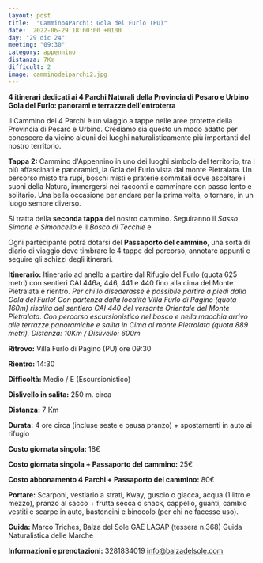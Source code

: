 ```yaml
---
layout: post
title:  "Cammino4Parchi: Gola del Furlo (PU)"
date:  2022-06-29 18:00:00 +0100
day: "29 dic 24"
meeting: "09:30"
category: appennino 
distanza: 7Km
difficult: 2
image: camminodeiparchi2.jpg
---
```


**4 itinerari dedicati ai 4 Parchi Naturali della Provincia di Pesaro e Urbino**
**Gola del Furlo: panorami e terrazze dell'entroterra**

Il Cammino dei 4 Parchi è un viaggio a tappe nelle aree protette della Provincia di Pesaro e Urbino. Crediamo sia questo un modo adatto per conoscere da vicino alcuni dei luoghi naturalisticamente più importanti del nostro territorio.

**Tappa 2:** Cammino d'Appennino in uno dei luoghi simbolo del territorio, tra i più affascinati e panoramici, la Gola del Furlo vista dal monte Pietralata. Un percorso misto tra rupi, boschi misti e praterie sommitali dove ascoltare i suoni della Natura, immergersi nei racconti e camminare con passo lento e solitario.
Una bella occasione per andare per la prima volta, o tornare, in un luogo sempre diverso.

Si tratta della **seconda tappa** del nostro cammino. Seguiranno il *Sasso Simone e Simoncello* e il *Bosco di Tecchie* e 

Ogni partecipante potrà dotarsi del **Passaporto del cammino**, una sorta di diario di viaggio dove timbrare le 4 tappe del percorso, annotare appunti e seguire gli schizzi degli itinerari.

**Itinerario:** Itinerario ad anello a partire dal Rifugio del Furlo (quota 625 metri) con sentieri CAI 446a, 446, 441 e 440 fino alla cima del Monte Pietralata e rientro.
*Per chi lo disederasse è possibile partire a piedi dalla Gola del Furlo! Con partenza dalla località Villa Furlo di Pagino (quota 160m) risalita del sentiero CAI 440 del versante Orientale del Monte Pietralata. Con percorso escursionistico nel bosco e nella macchia arrivo alle terrazze panoramiche e salita in Cima al monte Pietralata (quota 889 metri).*
*Distanza: 10Km / Dislivello: 600m* 

**Ritrovo:** Villa Furlo di Pagino (PU) ore 09:30

**Rientro:** 14:30 

**Difficoltà:** Medio / E (Escursionistico)

**Dislivello in salita:** 250 m. circa

**Distanza:** 7 Km

**Durata:** 4 ore circa (incluse seste e pausa pranzo) + spostamenti in auto ai rifugio

**Costo giornata singola:** 18€

**Costo giornata singola + Passaporto del cammino:** 25€

**Costo abbonamento 4 Parchi + Passaporto del cammino:** 80€

**Portare:** Scarponi, vestiario a strati, Kway, guscio o giacca, acqua (1 litro e mezzo), pranzo al sacco + frutta secca o snack, cappello, guanti, cambio vestiti e scarpe in auto, bastoncini e binocolo (per chi ne facesse uso). 


**Guida:** Marco Triches, Balza del Sole GAE LAGAP (tessera n.368) Guida Naturalistica delle Marche

**Informazioni e prenotazioni:** 3281834019 info@balzadelsole.com
